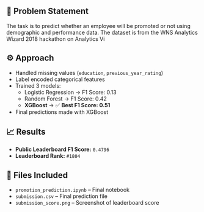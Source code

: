 ## 🎯 Problem Statement

The task is to predict whether an employee will be promoted or not using demographic and performance data. The dataset is from the WNS Analytics Wizard 2018 hackathon on Analytics Vi

## ⚙️ Approach

- Handled missing values (`education`, `previous_year_rating`)
- Label encoded categorical features
- Trained 3 models:
  - Logistic Regression → F1 Score: 0.13
  - Random Forest → F1 Score: 0.42
  - **XGBoost** → ✅ **Best F1 Score: 0.51**
- Final predictions made with XGBoost

## 📈 Results

- **Public Leaderboard F1 Score:** `0.4796`
- **Leaderboard Rank:** `#1804`

## 📄 Files Included

- `promotion_prediction.ipynb` – Final notebook
- `submission.csv` – Final prediction file
- `submission_score.png` – Screenshot of leaderboard score

